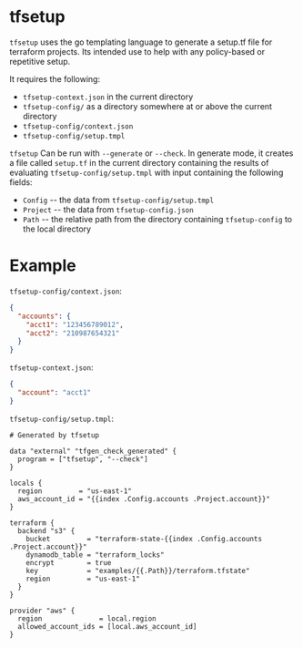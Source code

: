 # tfsetup

`tfsetup` uses the go templating language to generate a setup.tf file for terraform projects. Its intended use to help with any policy-based or repetitive setup.

It requires the following:
* `tfsetup-context.json` in the current directory
* `tfsetup-config/` as a directory somewhere at or above the current directory
* `tfsetup-config/context.json`
* `tfsetup-config/setup.tmpl`

`tfsetup` Can be run with `--generate` or `--check`. In generate mode, it creates a file called `setup.tf` in the current directory containing the results of evaluating `tfsetup-config/setup.tmpl` with input containing the following fields:
* `Config` -- the data from `tfsetup-config/setup.tmpl`
* `Project` -- the data from `tfsetup-config.json`
* `Path` -- the relative path from the directory containing `tfsetup-config` to the local directory

# Example

`tfsetup-config/context.json`:
```json
{
  "accounts": {
    "acct1": "123456789012",
    "acct2": "210987654321"
  }
}
```

`tfsetup-context.json`:
```json
{
  "account": "acct1"
}
```

`tfsetup-config/setup.tmpl`:
```
# Generated by tfsetup

data "external" "tfgen_check_generated" {
  program = ["tfsetup", "--check"]
}

locals {
  region         = "us-east-1"
  aws_account_id = "{{index .Config.accounts .Project.account}}"
}

terraform {
  backend "s3" {
    bucket         = "terraform-state-{{index .Config.accounts .Project.account}}"
    dynamodb_table = "terraform_locks"
    encrypt        = true
    key            = "examples/{{.Path}}/terraform.tfstate"
    region         = "us-east-1"
  }
}

provider "aws" {
  region              = local.region
  allowed_account_ids = [local.aws_account_id]
}
```
